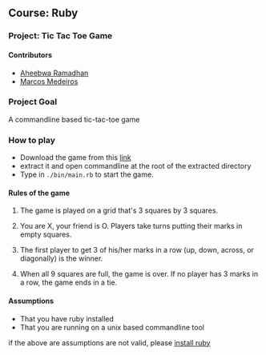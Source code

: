 ## Course: Ruby
### Project: Tic Tac Toe Game

#### Contributors
* [Aheebwa Ramadhan](https://github.com/raheebwa)
* [Marcos Medeiros](https://github.com/marcos-medeiros)


### Project Goal

A commandline based tic-tac-toe game

### How to play

- Download the game from this [link](https://github.com/marcos-medeiros/tic-tac-toe/archive/master.zip)
- extract it and open commandline at the root of the extracted directory
- Type in `./bin/main.rb` to start the game.

#### Rules of the game

1. The game is played on a grid that's 3 squares by 3 squares.

2. You are X, your friend is O. Players take turns putting their marks in empty squares.

3. The first player to get 3 of his/her marks in a row (up, down, across, or diagonally) is the winner.

4. When all 9 squares are full, the game is over. If no player has 3 marks in a row, the game ends in a tie.

#### Assumptions
- That you have ruby installed
- That you are running on a unix based commandline tool

if the above are assumptions are not valid, please [install ruby](https://www.ruby-lang.org/en/documentation/installation/) 